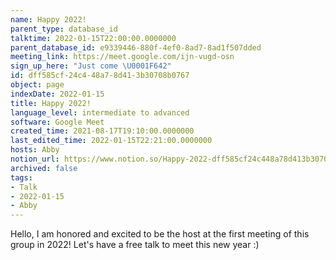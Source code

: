 ```yaml
---
name: Happy 2022!
parent_type: database_id
talktime: 2022-01-15T22:00:00.0000000
parent_database_id: e9339446-880f-4ef0-8ad7-8ad1f507dded
meeting_link: https://meet.google.com/ijn-vugd-osn
sign_up_here: "Just come \U0001F642"
id: dff585cf-24c4-48a7-8d41-3b30708b0767
object: page
indexDate: 2022-01-15
title: Happy 2022!
language_level: intermediate to advanced
software: Google Meet
created_time: 2021-08-17T19:10:00.0000000
last_edited_time: 2022-01-15T22:21:00.0000000
hosts: Abby
notion_url: https://www.notion.so/Happy-2022-dff585cf24c448a78d413b30708b0767
archived: false
tags:
- Talk
- 2022-01-15
- Abby
---
```


Hello, I am honored and excited to be the host at the first meeting of this group in 2022! Let's have a free talk to meet this new year :)





